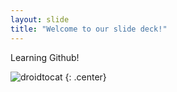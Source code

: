 ```yaml
---
layout: slide
title: "Welcome to our slide deck!"
---
```


Learning Github!

![droidtocat](https://octodex.github.com/images/droidtocat.png)
{: .center}

